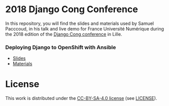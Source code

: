 # 2018 Django Cong Conference

In this repository, you will find the slides and materials used by Samuel Pacccoud, in his talk and live demo for France Université Numérique during the 2018 edition of the [Django Cong conference](https://con.openedx.org/) in Lille.

### Deploying Django to OpenShift with Ansible

* [Slides](https://openfun.github.io/django-cong-2018/slides/)
* [Materials](./materials/)

# License

This work is distributed under the [CC-BY-SA-4.0
license](https://creativecommons.org/licenses/by-sa/4.0/) (see
[LICENSE](./LICENSE)).
